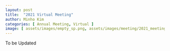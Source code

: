 ```yaml
---
layout: post
title:  "2021 Virtual Meeting"
author: Minho Kim
categories: [ Annual Meeting, Virtual ]
image: [ assets/images/empty_sp.png, assets/images/meeting/2021_meeting.avif ]
---
```


To be Updated